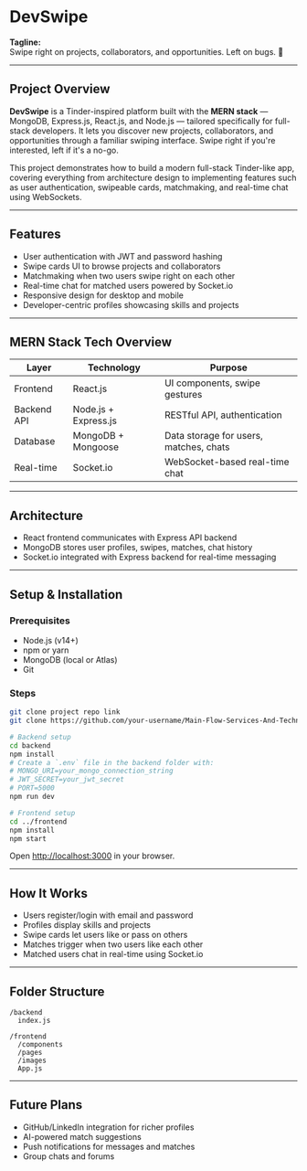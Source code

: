 # DevSwipe

**Tagline:**  
Swipe right on projects, collaborators, and opportunities. Left on bugs. 🐞

---

## Project Overview

**DevSwipe** is a Tinder-inspired platform built with the **MERN stack** — MongoDB, Express.js, React.js, and Node.js — tailored specifically for full-stack developers. It lets you discover new projects, collaborators, and opportunities through a familiar swiping interface. Swipe right if you're interested, left if it's a no-go.

This project demonstrates how to build a modern full-stack Tinder-like app, covering everything from architecture design to implementing features such as user authentication, swipeable cards, matchmaking, and real-time chat using WebSockets.

---

## Features

- User authentication with JWT and password hashing  
- Swipe cards UI to browse projects and collaborators  
- Matchmaking when two users swipe right on each other  
- Real-time chat for matched users powered by Socket.io  
- Responsive design for desktop and mobile  
- Developer-centric profiles showcasing skills and projects  

---

## MERN Stack Tech Overview

| Layer       | Technology           | Purpose                               |
|-------------|----------------------|-------------------------------------|
| Frontend    | React.js             | UI components, swipe gestures        |
| Backend API | Node.js + Express.js | RESTful API, authentication          |
| Database    | MongoDB + Mongoose   | Data storage for users, matches, chats |
| Real-time   | Socket.io            | WebSocket-based real-time chat       |

---

## Architecture

- React frontend communicates with Express API backend  
- MongoDB stores user profiles, swipes, matches, chat history  
- Socket.io integrated with Express backend for real-time messaging  

---

## Setup & Installation

### Prerequisites

- Node.js (v14+)  
- npm or yarn  
- MongoDB (local or Atlas)  
- Git  

### Steps

```bash
git clone project repo link
git clone https://github.com/your-username/Main-Flow-Services-And-Technologies-Internship-Tasks.git

# Backend setup
cd backend
npm install
# Create a `.env` file in the backend folder with:
# MONGO_URI=your_mongo_connection_string
# JWT_SECRET=your_jwt_secret
# PORT=5000
npm run dev

# Frontend setup
cd ../frontend
npm install
npm start
````

Open [http://localhost:3000](http://localhost:3000) in your browser.

---

## How It Works

* Users register/login with email and password
* Profiles display skills and projects
* Swipe cards let users like or pass on others
* Matches trigger when two users like each other
* Matched users chat in real-time using Socket.io

---

## Folder Structure

```
/backend
  index.js

/frontend
  /components
  /pages
  /images
  App.js
```

---

## Future Plans

* GitHub/LinkedIn integration for richer profiles
* AI-powered match suggestions
* Push notifications for messages and matches
* Group chats and forums

